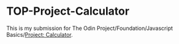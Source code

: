# TOP-Project-Calculator

This is my submission for The Odin Project/Foundation/Javascript Basics/[Project: Calculator](https://www.theodinproject.com/lessons/foundations-calculator).
